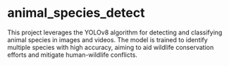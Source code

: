 # animal_species_detect
This project leverages the YOLOv8 algorithm for detecting and classifying animal species in images and videos. The model is trained to identify multiple species with high accuracy, aiming to aid wildlife conservation efforts and mitigate human-wildlife conflicts. 
